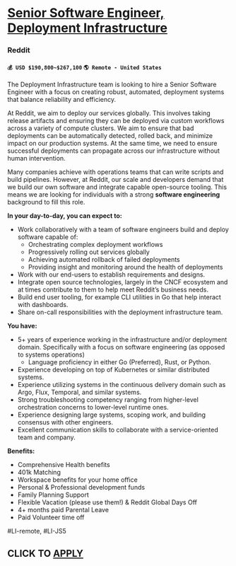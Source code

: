 # [Senior Software Engineer, Deployment Infrastructure ](https://www.remotewlb.com/apply/senior-software-engineer-deployment-infrastructure)  
### Reddit  
#### `💰 USD $190,800~$267,100` `🌎 Remote - United States`  

The Deployment Infrastructure team is looking to hire a Senior Software Engineer with a focus on creating robust, automated, deployment systems that balance reliability and efficiency.

At Reddit, we aim to deploy our services globally. This involves taking release artifacts and ensuring they can be deployed via custom workflows across a variety of compute clusters. We aim to ensure that bad deployments can be automatically detected, rolled back, and minimize impact on our production systems. At the same time, we need to ensure successful deployments can propagate across our infrastructure without human intervention.

Many companies achieve with operations teams that can write scripts and build pipelines. However, at Reddit, our scale and developers demand that we build our own software and integrate capable open-source tooling. This means we are looking for individuals with a strong **software engineering** background to fill this role.

**In your day-to-day, you can expect to:**

  * Work collaboratively with a team of software engineers build and deploy software capable of:
    * Orchestrating complex deployment workflows
    * Progressively rolling out services globally
    * Achieving automated rollback of failed deployments
    * Providing insight and monitoring around the health of deployments
  * Work with our end-users to establish requirements and designs.
  * Integrate open source technologies, largely in the CNCF ecosystem and at times contribute to them to help meet Reddit’s business needs.
  * Build end user tooling, for example CLI utilities in Go that help interact with dashboards.
  * Share on-call responsibilities with the deployment infrastructure team.

**You have:**

  * 5+ years of experience working in the infrastructure and/or deployment domain. Specifically with a focus on software engineering (as opposed to systems operations)
    * Language proficiency in either Go (Preferred), Rust, or Python.
  * Experience developing on top of Kubernetes or similar distributed systems.
  * Experience utilizing systems in the continuous delivery domain such as Argo, Flux, Temporal, and similar systems.
  * Strong troubleshooting competency ranging from higher-level orchestration concerns to lower-level runtime ones.
  * Experience designing large systems, scoping work, and building consensus with other engineers.
  * Excellent communication skills to collaborate with a service-oriented team and company.

**Benefits:**

  * Comprehensive Health benefits
  * 401k Matching
  * Workspace benefits for your home office
  * Personal & Professional development funds
  * Family Planning Support
  * Flexible Vacation (please use them!) & Reddit Global Days Off
  * 4+ months paid Parental Leave
  * Paid Volunteer time off

#LI-remote, #LI-JS5

  
## CLICK TO [APPLY](https://www.remotewlb.com/apply/senior-software-engineer-deployment-infrastructure)


